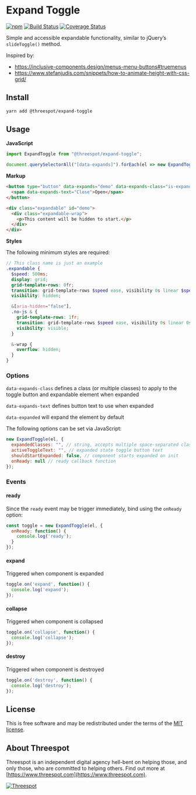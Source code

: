 # Expand Toggle

[![npm](https://badge.fury.io/js/%40threespot%2Fexpand-toggle.svg)](https://www.npmjs.com/package/@threespot/expand-toggle)
[![Build Status](https://travis-ci.org/Threespot/expand-toggle.svg?branch=master)](https://travis-ci.org/Threespot/expand-toggle)
[![Coverage Status](https://coveralls.io/repos/github/Threespot/expand-toggle/badge.svg)](https://coveralls.io/github/Threespot/expand-toggle)

Simple and accessible expandable functionality, similar to jQuery’s `slideToggle()` method.

Inspired by:

- https://inclusive-components.design/menus-menu-buttons#truemenus
- https://www.stefanjudis.com/snippets/how-to-animate-height-with-css-grid/

## Install

```bash
yarn add @threespot/expand-toggle
```

## Usage

**JavaScript**

```js
import ExpandToggle from "@threespot/expand-toggle";

document.querySelectorAll("[data-expands]").forEach(el => new ExpandToggle(el));
```

**Markup**

```html
<button type="button" data-expands="demo" data-expands-class="is-expanded">
  <span data-expands-text="Close">Open</span>
</button>

<div class="expandable" id="demo">
  <div class="expandable-wrap">
    <p>This content will be hidden to start.</p>
  </div>
</div>
```

**Styles**

The following minimum styles are required:

```scss
// This class name is just an example
.expandable {
  $speed: 500ms;
  display: grid;
  grid-template-rows: 0fr;
  transition: grid-template-rows $speed ease, visibility 0s linear $speed;
  visibility: hidden;

  &[aria-hidden="false"],
  .no-js & {
    grid-template-rows: 1fr;
    transition: grid-template-rows $speed ease, visibility 0s linear 0s;
    visibility: visible;
  }

  &-wrap {
    overflow: hidden;
  }
}
```


### Options

`data-expands-class` defines a class (or multiple classes) to apply to the toggle button and expandable element when expanded

`data-expands-text` defines button text to use when expanded

`data-expanded` will expand the element by default

The following options can be set via JavaScript:

```js
new ExpandToggle(el, {
  expandedClasses: "", // string, accepts multiple space-separated classes
  activeToggleText: "", // expanded state toggle button text
  shouldStartExpanded: false, // component starts expanded on init
  onReady: null // ready callback function
});
```


### Events

#### ready

Since the `ready` event may be trigger immediately, bind using the `onReady` option:

```js
const toggle = new ExpandToggle(el, {
  onReady: function() {
    console.log('ready');
  }
});
```

#### expand

Triggered when component is expanded

```js
toggle.on('expand', function() {
  console.log('expand');
});
```

#### collapse

Triggered when component is collapsed

```js
toggle.on('collapse', function() {
  console.log('collapse');
});
```

#### destroy

Triggered when component is destroyed

```js
toggle.on('destroy', function() {
  console.log('destroy');
});
```

## License

This is free software and may be redistributed under the terms of the [MIT license](https://github.com/Threespot/expand-toggle/blob/master/LICENSE.md).

## About Threespot

Threespot is an independent digital agency hell-bent on helping those, and only those, who are committed to helping others. Find out more at [https://www.threespot.com](https://www.threespot.com).

[![Threespot](https://avatars3.githubusercontent.com/u/370822?v=3&s=100)](https://www.threespot.com)
